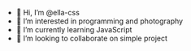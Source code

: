 - 👋 Hi, I’m @ella-css
- 👀 I’m interested in programming and photography
- 🌱 I’m currently learning JavaScript
- 💞️ I’m looking to collaborate on simple project

<!---
ella-css/ella-css is a ✨ special ✨ repository because its `README.md` (this file) appears on your GitHub profile.
You can click the Preview link to take a look at your changes.
--->
